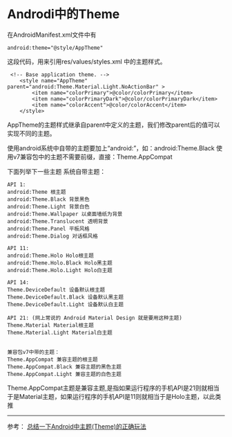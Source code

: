 # Androdi中的Theme
在AndroidManifest.xml文件中有
````
android:theme="@style/AppTheme"
````
这段代码，用来引用res/values/styles.xml 中的主题样式。
````
 <!-- Base application theme. -->
    <style name="AppTheme" parent="android:Theme.Material.Light.NoActionBar" >
        <item name="colorPrimary">@color/colorPrimary</item>
        <item name="colorPrimaryDark">@color/colorPrimaryDark</item>
        <item name="colorAccent">@color/colorAccent</item>
    </style>
````
AppTheme的主题样式继承自parent中定义的主题，我们修改parent后的值可以实现不同的主题。

使用android系统中自带的主题要加上“android:”，如：android:Theme.Black
使用v7兼容包中的主题不需要前缀，直接：Theme.AppCompat

下面列举下一些主题
系统自带主题：
````
API 1:
android:Theme 根主题
android:Theme.Black 背景黑色
android:Theme.Light 背景白色
android:Theme.Wallpaper 以桌面墙纸为背景
android:Theme.Translucent 透明背景
android:Theme.Panel 平板风格
android:Theme.Dialog 对话框风格

API 11:
android:Theme.Holo Holo根主题
android:Theme.Holo.Black Holo黑主题
android:Theme.Holo.Light Holo白主题

API 14:
Theme.DeviceDefault 设备默认根主题
Theme.DeviceDefault.Black 设备默认黑主题
Theme.DeviceDefault.Light 设备默认白主题

API 21: (网上常说的 Android Material Design 就是要用这种主题)
Theme.Material Material根主题
Theme.Material.Light Material白主题


兼容包v7中带的主题：
Theme.AppCompat 兼容主题的根主题
Theme.AppCompat.Black 兼容主题的黑色主题
Theme.AppCompat.Light 兼容主题的白色主题
````

Theme.AppCompat主题是兼容主题,是指如果运行程序的手机API是21则就相当于是Material主题，如果运行程序的手机API是11则就相当于是Holo主题，以此类推

---
参考：
[总结一下Android中主题(Theme)的正确玩法](http://www.cnblogs.com/zhouyou96/p/5323138.html)
